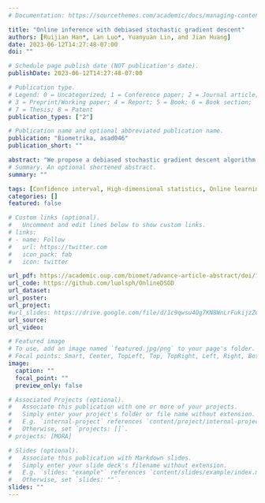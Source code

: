 ```yaml
---
# Documentation: https://sourcethemes.com/academic/docs/managing-content/

title: "Online inference with debiased stochastic gradient descent"
authors: [Ruijian Han*, Lan Luo*, Yuanyuan Lin, and Jian Huang]
date: 2023-06-12T14:27:48-07:00
doi: ""

# Schedule page publish date (NOT publication's date).
publishDate: 2023-06-12T14:27:48-07:00

# Publication type.
# Legend: 0 = Uncategorized; 1 = Conference paper; 2 = Journal article;
# 3 = Preprint/Working paper; 4 = Report; 5 = Book; 6 = Book section;
# 7 = Thesis; 8 = Patent
publication_types: ["2"]

# Publication name and optional abbreviated publication name.
publication: "Biometrika, asad046"
publication_short: ""

abstract: "We propose a debiased stochastic gradient descent algorithm for online statistical inference with high-dimensional data. Our approach combines the debiasing technique developed in high-dimensional statistics with the stochastic gradient descent algorithm. It can be used for efficiently constructing confidence intervals in an online fashion. Our proposed algorithm has several appealing aspects: first, as a one-pass algorithm, it reduces the time complexity; in addition, each update step requires only the current data together with the previous estimate, which reduces the space complexity. We establish the asymptotic normality of the proposed estimator under mild conditions on the sparsity level of the parameter and the data distribution. We conduct numerical experiments to demonstrate the proposed debiased stochastic gradient descent algorithm reaches nominal coverage probability. Furthermore, we illustrate our method with a high-dimensional text dataset."
# Summary. An optional shortened abstract.
summary: ""

tags: [Confidence interval, High-dimensional statistics, Online learning, Stochastic gradient descent]
categories: []
featured: false

# Custom links (optional).
#   Uncomment and edit lines below to show custom links.
# links:
# - name: Follow
#   url: https://twitter.com
#   icon_pack: fab
#   icon: twitter

url_pdf: https://academic.oup.com/biomet/advance-article-abstract/doi/10.1093/biomet/asad046/7232226
url_code: https://github.com/luolsph/OnlineDSGD
url_dataset:
url_poster: 
url_project:
#url_slides: https://drive.google.com/file/d/1c9qwsu4Og7KN8WnLrFukijzZoh9Mbd6D/view?usp=sharing
url_source:
url_video:

# Featured image
# To use, add an image named `featured.jpg/png` to your page's folder. 
# Focal points: Smart, Center, TopLeft, Top, TopRight, Left, Right, BottomLeft, Bottom, BottomRight.
image:
  caption: ""
  focal_point: ""
  preview_only: false

# Associated Projects (optional).
#   Associate this publication with one or more of your projects.
#   Simply enter your project's folder or file name without extension.
#   E.g. `internal-project` references `content/project/internal-project/index.md`.
#   Otherwise, set `projects: []`.
# projects: [MORA]

# Slides (optional).
#   Associate this publication with Markdown slides.
#   Simply enter your slide deck's filename without extension.
#   E.g. `slides: "example"` references `content/slides/example/index.md`.
#   Otherwise, set `slides: ""`.
slides: ""
---
```

